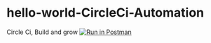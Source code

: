 # hello-world-CircleCi-Automation
Circle Ci, Build and grow
[![Run in Postman](https://run.pstmn.io/button.svg)](https://app.getpostman.com/run-collection/6e123028cf8c97a240b7)
